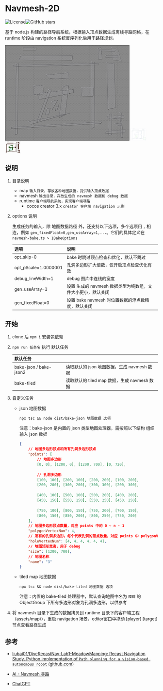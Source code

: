 # Navmesh-2D

![License](https://img.shields.io/github/license/rayproj/navmesh-2d)![GitHub stars](https://img.shields.io/github/stars/rayproj/navmesh-2d?style=social)

基于 node.js 构建的路径导航系统，根据输入顶点数据生成离线寻路网格，在 runtime 阶段由 navigation 系统反序列化后用于路径规划。

<img src="README\1.png" style="zoom: 40%;" />
<img src="README\2.png" style="zoom:5%;" />
<img src="README\3.png" style="zoom:5%;" />

## 说明

1. 目录说明

   - map `输入目录，存放各种地图数据，提供输入顶点数据`
   - navmesh `输出目录，存放生成的 navmesh 数据和 debug 数据`
   - runtime `客户端导航系统，实现客户端寻路`
     - cocos creator 3.x `creator 客户端 navigation 示例`

2. options 说明

   生成任务的输入，除 地图数据路径 外，还支持以下选项，多个选项用 `,` 相连，例如 `gen_fixedFloat=0,gen_useArray=1,...`。它们的具体定义在 `navmesh-bake.ts > IBakeOptions`

   | 选项                 | 说明                                                         |
   | -------------------- | ------------------------------------------------------------ |
   | opt_skip=0           | bake 时跳过顶点检查和优化，默认不跳过                        |
   | opt_pScale=1.0000001 | 孔洞多边形扩大倍数，仅开启顶点检查优化有效                   |
   | debug_lineWidth=1    | debug 图片中连线的宽度                                       |
   | gen_useArray=1       | 设置 生成的 navmesh 数据类型为纯数组，文件大小更小，默认关闭 |
   | gen_fixedFloat=0     | 设置 bake navmesh 时位置数据的浮点数精度，默认关闭           |

## 开始

1. clone 后  `npm i` 安装包依赖

2. `npm run 任务名`  执行 默认任务

   | 默认任务               |                                              |
   | ---------------------- | -------------------------------------------- |
   | bake-json / bake-json2 | 读取默认的 json 地图数据，生成 navmesh 数据  |
   | bake-tiled             | 读取默认的 tiled map 数据，生成 navmesh 数据 |

3. 自定义任务

   - json 地图数据

     `npx tsc && node dist/bake-json 地图数据 选项`

     注意：bake-json 是内置的 json 类型地图处理器，需按照以下结构 组织 输入 json 数据

     ```json
     {
         // 地图多边形顶点和所有孔洞多边形顶点
         "points": [
             // 地图多边形
             [0, 0], [1200, 0], [1200, 700], [0, 720],
     
             // 孔洞多边形
             [100, 100], [200, 100], [200, 200], [100, 200],
             [200, 200], [300, 200], [300, 300], [200, 300],
     
             [400, 100], [500, 100], [500, 200], [400, 200],
             [450, 150], [550, 150], [550, 250], [450, 250],
     
             [750, 100], [800, 150], [750, 200], [700, 150],
             [800, 150], [850, 200], [800, 250], [750, 200]
         ],
         // 地图多边形顶点数量，对应 points 中的 0 ~ n - 1
         "polygonVertexNum": 4,
         // 所有的孔洞多边形，每个代表孔洞的顶点数量，对应 points 中 polygonVertexNum + n + n...
         "holeVertexNum": [4, 4, 4, 4, 4, 4],
         // 地图矩形宽高，用于 debug
         "size": [1200, 700],
         // 地图名称
         "name": "3"
     }
     ```

   - tiled map 地图数据

     `npx tsc && node dist/bake-tiled 地图数据 选项`

     注意：内置的 bake-tiled 处理器中，默认查询地图中名为 `障碍` 的 ObjectGroup 下所有多边形对象为孔洞多边形，以供参考
   
4. 将 navmesh 目录下生成的数据拷贝到 runtime 目录下的客户端工程（assets/map/），重启 navigation 场景，editor窗口中拖动 [player] [target] 节点查看路径生成

## 参考

- [liubai01/DiveRecastNav-Lab1-MeadowMapping: Recast Navigation Study. Python implementation of `Path planning for a vision-based autonomous robot` (github.com)](https://github.com/liubai01/DiveRecastNav-Lab1-MeadowMapping)

- [AI - Navmesh 寻路](https://blog.csdn.net/Mhypnos/article/details/134540691)

- [ChatGPT](https://chat.openai.com/chat)

